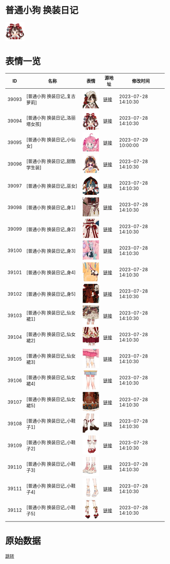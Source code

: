 # 普通小狗 换装日记

<img src="./cover.png" height="60" alt="cover" />

# 表情一览

|ID|名称|表情|源地址|修改时间|
|----|----|----|----|----|
|39093|[普通小狗 换装日记_复古萝莉]|<img src="./pic/039093_%5B普通小狗 换装日记_复古萝莉%5D.png" height="60" alt="复古萝莉"/>|[链接](https://i0.hdslb.com/bfs/garb/9ec3a1ed9dfd4bb21948f256003c210d454ea9ce.png)|2023-07-28 14:10:30|
|39094|[普通小狗 换装日记_洛丽塔女孩]|<img src="./pic/039094_%5B普通小狗 换装日记_洛丽塔女孩%5D.png" height="60" alt="洛丽塔女孩"/>|[链接](https://i0.hdslb.com/bfs/garb/d15ef40762817199d0e17b6a5a127e872d161616.png)|2023-07-28 14:10:30|
|39095|[普通小狗 换装日记_小仙女]|<img src="./pic/039095_%5B普通小狗 换装日记_小仙女%5D.png" height="60" alt="小仙女"/>|[链接](https://i0.hdslb.com/bfs/garb/1f00c455d34f0cf41331c9dfcb0f774bd5aaab97.png)|2023-07-29 10:00:00|
|39096|[普通小狗 换装日记_甜酷学生装]|<img src="./pic/039096_%5B普通小狗 换装日记_甜酷学生装%5D.png" height="60" alt="甜酷学生装"/>|[链接](https://i0.hdslb.com/bfs/garb/058f65c547472fe1fa65181da04828d10af5e31b.png)|2023-07-28 14:10:30|
|39097|[普通小狗 换装日记_巫女]|<img src="./pic/039097_%5B普通小狗 换装日记_巫女%5D.png" height="60" alt="巫女"/>|[链接](https://i0.hdslb.com/bfs/garb/db4b70edf8ddde80ffa46ac9c341aefc8484b30d.png)|2023-07-28 14:10:30|
|39098|[普通小狗 换装日记_身1]|<img src="./pic/039098_%5B普通小狗 换装日记_身1%5D.png" height="60" alt="身1"/>|[链接](https://i0.hdslb.com/bfs/garb/4733cc5d14e255687c988c77d056855fc5c7ee81.png)|2023-07-28 14:10:30|
|39099|[普通小狗 换装日记_身2]|<img src="./pic/039099_%5B普通小狗 换装日记_身2%5D.png" height="60" alt="身2"/>|[链接](https://i0.hdslb.com/bfs/garb/462b308e081fe87c25d7e7fcf549175c8c969958.png)|2023-07-28 14:10:30|
|39100|[普通小狗 换装日记_身3]|<img src="./pic/039100_%5B普通小狗 换装日记_身3%5D.png" height="60" alt="身3"/>|[链接](https://i0.hdslb.com/bfs/garb/e0ffe83d1b56d4e2a3c38a53e6b9569f29f46fbe.png)|2023-07-28 14:10:30|
|39101|[普通小狗 换装日记_身4]|<img src="./pic/039101_%5B普通小狗 换装日记_身4%5D.png" height="60" alt="身4"/>|[链接](https://i0.hdslb.com/bfs/garb/6d141a43debf2ecc0a4ddf20877450bb16429951.png)|2023-07-28 14:10:30|
|39102|[普通小狗 换装日记_身5]|<img src="./pic/039102_%5B普通小狗 换装日记_身5%5D.png" height="60" alt="身5"/>|[链接](https://i0.hdslb.com/bfs/garb/33ff9bdd402baeb3a51fe1eb1ce7909a5785a0b6.png)|2023-07-28 14:10:30|
|39103|[普通小狗 换装日记_仙女裙1]|<img src="./pic/039103_%5B普通小狗 换装日记_仙女裙1%5D.png" height="60" alt="仙女裙1"/>|[链接](https://i0.hdslb.com/bfs/garb/bac9c7e70aa0f3e6c6526313295b07db6b502a6b.png)|2023-07-28 14:10:30|
|39104|[普通小狗 换装日记_仙女裙2]|<img src="./pic/039104_%5B普通小狗 换装日记_仙女裙2%5D.png" height="60" alt="仙女裙2"/>|[链接](https://i0.hdslb.com/bfs/garb/2f0e2ea636de5198bb0e5a833d480f6a8b7beb75.png)|2023-07-28 14:10:30|
|39105|[普通小狗 换装日记_仙女裙3]|<img src="./pic/039105_%5B普通小狗 换装日记_仙女裙3%5D.png" height="60" alt="仙女裙3"/>|[链接](https://i0.hdslb.com/bfs/garb/64dd772defc60352afbf2c7463c6f2249a29b2c9.png)|2023-07-28 14:10:30|
|39106|[普通小狗 换装日记_仙女裙4]|<img src="./pic/039106_%5B普通小狗 换装日记_仙女裙4%5D.png" height="60" alt="仙女裙4"/>|[链接](https://i0.hdslb.com/bfs/garb/6435f2df3fff9640bd3b81dacdf6f9502b45f9de.png)|2023-07-28 14:10:30|
|39107|[普通小狗 换装日记_仙女裙5]|<img src="./pic/039107_%5B普通小狗 换装日记_仙女裙5%5D.png" height="60" alt="仙女裙5"/>|[链接](https://i0.hdslb.com/bfs/garb/7d1d74a3b89a5acf8102922342c9d9034dd272a6.png)|2023-07-28 14:10:30|
|39108|[普通小狗 换装日记_小鞋子1]|<img src="./pic/039108_%5B普通小狗 换装日记_小鞋子1%5D.png" height="60" alt="小鞋子1"/>|[链接](https://i0.hdslb.com/bfs/garb/dca960126966bfa979db6eb9caed703e4a2b96c0.png)|2023-07-28 14:10:30|
|39109|[普通小狗 换装日记_小鞋子2]|<img src="./pic/039109_%5B普通小狗 换装日记_小鞋子2%5D.png" height="60" alt="小鞋子2"/>|[链接](https://i0.hdslb.com/bfs/garb/b4f212e8f5a7638447d237ef25aa5e96b49997b4.png)|2023-07-28 14:10:30|
|39110|[普通小狗 换装日记_小鞋子3]|<img src="./pic/039110_%5B普通小狗 换装日记_小鞋子3%5D.png" height="60" alt="小鞋子3"/>|[链接](https://i0.hdslb.com/bfs/garb/eaed3c42df3a403b5bf7965765c6f73d16256378.png)|2023-07-28 14:10:30|
|39111|[普通小狗 换装日记_小鞋子4]|<img src="./pic/039111_%5B普通小狗 换装日记_小鞋子4%5D.png" height="60" alt="小鞋子4"/>|[链接](https://i0.hdslb.com/bfs/garb/a1a307e3aa35d7d0a6eb4f2e286fc259a4355d95.png)|2023-07-28 14:10:30|
|39112|[普通小狗 换装日记_小鞋子5]|<img src="./pic/039112_%5B普通小狗 换装日记_小鞋子5%5D.png" height="60" alt="小鞋子5"/>|[链接](https://i0.hdslb.com/bfs/garb/c801927e8212ceaeaee41e7b7f774ec39a4feb32.png)|2023-07-28 14:10:30|

# 原始数据

[跳转](./raw.json)

